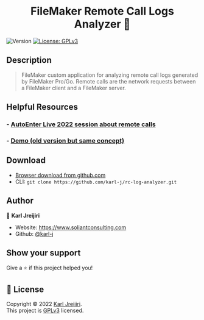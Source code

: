 <h1 align="center">FileMaker Remote Call Logs Analyzer 🔎</h1>
<p>
  <img alt="Version" src="https://img.shields.io/badge/version-0.1.0-blue.svg?cacheSeconds=2592000" />
  <a href="https://choosealicense.com/licenses/gpl-3.0/" target="_blank">
    <img alt="License: GPLv3" src="https://img.shields.io/badge/License-GPLv3-yellow.svg" />
  </a>
</p>

## Description
> FileMaker custom application for analyzing remote call logs generated by FileMaker Pro/Go. Remote calls are the network requests between a FileMaker client and a FileMaker server.


## Helpful Resources
###  - [AutoEnter Live 2022 session about remote calls](https://youtu.be/wTwEsTf2deA)
###  - [Demo (old version but same concept)](https://youtu.be/sPNITOcyye0)
 

## Download
- [Browser download from github.com](https://github.com/karl-j/rc-log-analyzer/archive/refs/heads/main.zip)
- CLI: `git clone https://github.com/karl-j/rc-log-analyzer.git`

## Author

👤 **Karl Jreijiri**

* Website: https://www.soliantconsulting.com
* Github: [@karl-j](https://github.com/karl-j)

## Show your support

Give a ⭐️ if this project helped you!

## 📝 License

Copyright © 2022 [Karl Jreijiri](https://github.com/karl-j).<br />
This project is [GPLv3](https://choosealicense.com/licenses/gpl-3.0/) licensed.

